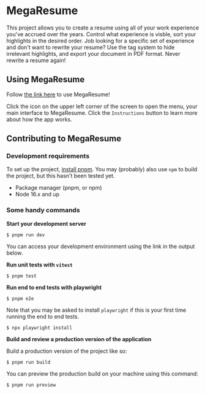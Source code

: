 # MegaResume

This project allows you to create a resume using all of your work experience you've accrued over the years. Control what experience is visble, sort your highlights in the desired order. Job looking for a specific set of experience and don't want to rewrite your resume? Use the tag system to hide irrelevant highlights, and export your document in PDF format. Never rewrite a resume again!

## Using MegaResume

Follow [the link here](https://nickspatties.github.io/megaresume) to use MegaResume!

Click the icon on the upper left corner of the screen to open the menu, your main interface to MegaResume. Click the `Instructions` button to learn more about how the app works.

## Contributing to MegaResume

### Development requirements

To set up the project, [install pnpm](https://pnpm.io/next/installation). You may (probably) also use `npm` to build the project, but this hasn't been tested yet.

- Package manager (pnpm, or npm)
- Node 16.x and up

### Some handy commands

**Start your development server**

```
$ pnpm run dev
```

You can access your development environment using the link in the output below.

**Run unit tests with `vitest`**

```
$ pnpm test
```

**Run end to end tests with playwright**

```
$ pnpm e2e
```

Note that you may be asked to install `playwright` if this is your first time running the end to end tests.

```
$ npx playwright install
```

**Build and review a production version of the application**

Build a production version of the project like so:

```
$ pnpm run build
```

You can preview the production build on your machine using this command:

```
$ pnpm run preview
```
